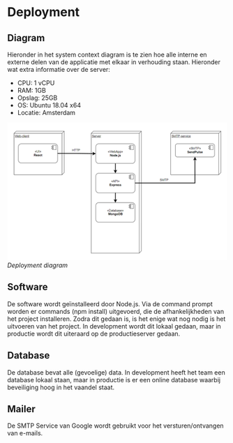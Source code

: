 # Deployment

## Diagram
Hieronder in het system context diagram is te zien hoe alle interne en externe delen van de applicatie met elkaar in verhouding staan. Hieronder wat extra informatie over de server:

- CPU: 1 vCPU
- RAM: 1GB
- Opslag: 25GB
- OS: Ubuntu 18.04 x64
- Locatie: Amsterdam

![system_context_diagram](assets/deployment/deployment_diagram.png "System Context diagram")
*Deployment diagram*

## Software

De software wordt geïnstalleerd door Node.js. Via de command prompt worden er commands (npm install) uitgevoerd, die de afhankelijkheden van het project installeren. Zodra dit gedaan is, is het enige wat nog nodig is het uitvoeren van het project. In development wordt dit lokaal gedaan, maar in productie wordt dit uiteraard op de productieserver gedaan.

## Database

De database bevat alle (gevoelige) data. In development heeft het team een database lokaal staan, maar in productie is er een online database waarbij beveiliging hoog in het vaandel staat.

## Mailer

De SMTP Service van Google wordt gebruikt voor het versturen/ontvangen van e-mails.


<!--
Intent

This section is used to describe the mapping between the software (e.g. containers) and the infrastructure. Sometimes this will be a simple one-to-one mapping (e.g. deploy a web application to a single web server) and at other times it will be more complex (e.g. deploy a web application across a number of servers in a server farm). This section answers the following types of questions:

• How and where is the software installed and configured?
• Is it clear how the software will be deployed across the infrastructure elements described in the infrastructure architecture section? (e.g. one-to-one mapping, multiple containers per server, etc)
• If this is still to be decided, what are the options and have they been documented?
• Is it understood how memory and CPU will be partitioned between the processes running on a single piece of infrastructure?
• Are any containers and/or components running in an active-active, active-passive, hot-standby, cold-standby, etc formation?
• Has the deployment and rollback strategy been defined?
• What happens in the event of a software or infrastructure failure?
• Is it clear how data is replicated across sites?
-->
